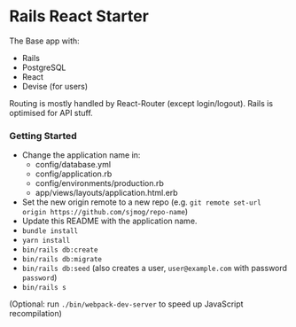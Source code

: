 # Rails React Starter

The Base app with:

- Rails
- PostgreSQL
- React
- Devise (for users)

Routing is mostly handled by React-Router (except login/logout). Rails is optimised for API stuff.

### Getting Started

- Change the application name in:
  - config/database.yml
  - config/application.rb
  - config/environments/production.rb
  - app/views/layouts/application.html.erb
- Set the new origin remote to a new repo (e.g. `git remote set-url origin https://github.com/sjmog/repo-name`)
- Update this README with the application name.
- `bundle install`
- `yarn install`
- `bin/rails db:create`
- `bin/rails db:migrate`
- `bin/rails db:seed` (also creates a user, `user@example.com` with password `password`)
- `bin/rails s`

(Optional: run `./bin/webpack-dev-server` to speed up JavaScript recompilation)
